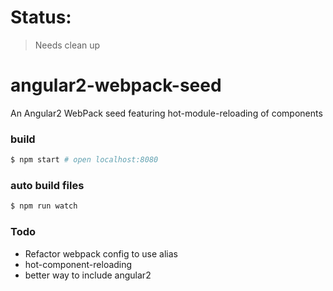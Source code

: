 # Status:
> Needs clean up

# angular2-webpack-seed
An Angular2 WebPack seed featuring hot-module-reloading of components



### build
```bash
$ npm start # open localhost:8080
```
### auto build files
```bash
$ npm run watch
```


### Todo
* Refactor webpack config to use alias
* hot-component-reloading
* better way to include angular2

